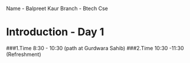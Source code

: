Name - Balpreet Kaur
Branch - Btech Cse

# Introduction - Day 1

###1.Time 8:30 - 10:30 (path at Gurdwara Sahib)
###2.Time 10:30 -11:30 (Refreshment)




   



